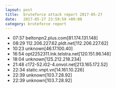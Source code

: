 ```yaml
---
layout: post
title:  bruteforce attack report 2017-05-27
date:   2017-05-27 23:59:59 +09:00
category: bruteforce report
---
```


* 07:37 beltonpn2.plus.com[81.174.131.148]
* 08:29 112.206.227.62.pldt.net[112.206.227.62]
* 10:23 unknown[46.17.100.40]
* 16:54 opt2252311.lnk.telstra.net[120.151.96.146]
* 18:04 unknown[125.212.218.234]
* 21:48 c172-52.i02-4.onvol.net[213.165.172.52]
* 22:34 static.vnpt.vn[14.161.10.226]
* 22:39 unknown[103.7.28.92]
* 22:39 unknown[103.7.28.92]
